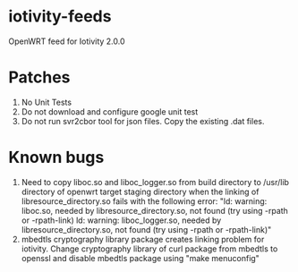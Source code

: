 # iotivity-feeds

OpenWRT feed for Iotivity 2.0.0


# Patches

1. No Unit Tests
2. Do not download and configure google unit test
3. Do not run svr2cbor tool for json files. Copy the existing .dat files.

# Known bugs

1. Need to copy liboc.so and liboc_logger.so from build directory to /usr/lib directory of openwrt target staging directory when the linking of libresource_directory.so fails with the following error:
  "ld: warning: liboc.so, needed by libresource_directory.so, not found (try using -rpath or -rpath-link)
  ld: warning: liboc_logger.so, needed by libresource_directory.so, not found (try using -rpath or -rpath-link)"
2. mbedtls cryptography library package creates linking problem for iotivity. Change cryptography library of curl package from mbedtls to openssl and disable mbedtls package using "make menuconfig"  
